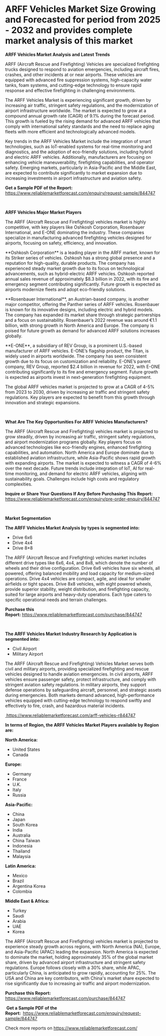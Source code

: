 <p><h1>ARFF Vehicles Market Size Growing and Forecasted for period from 2025 - 2032 and provides complete market analysis of this market</h1></p><p><strong>ARFF Vehicles Market Analysis and Latest Trends</strong></p>
<p><p>ARFF (Aircraft Rescue and Firefighting) Vehicles are specialized firefighting trucks designed to respond to aviation emergencies, including aircraft fires, crashes, and other incidents at or near airports. These vehicles are equipped with advanced fire suppression systems, high-capacity water tanks, foam systems, and cutting-edge technology to ensure rapid response and effective firefighting in challenging environments.</p><p>The ARFF Vehicles Market is experiencing significant growth, driven by increasing air traffic, stringent safety regulations, and the modernization of airport infrastructure worldwide. The market is expected to grow at a compound annual growth rate (CAGR) of 9.1% during the forecast period. This growth is fueled by the rising demand for advanced ARFF vehicles that comply with international safety standards and the need to replace aging fleets with more efficient and technologically advanced models.</p><p>Key trends in the ARFF Vehicles Market include the integration of smart technologies, such as IoT-enabled systems for real-time monitoring and diagnostics, and the adoption of eco-friendly solutions, including hybrid and electric ARFF vehicles. Additionally, manufacturers are focusing on enhancing vehicle maneuverability, firefighting capabilities, and operator safety. Emerging markets, particularly in Asia-Pacific and the Middle East, are expected to contribute significantly to market expansion due to increasing investments in airport infrastructure and aviation safety.</p></p>
<p><strong>Get a Sample PDF of the Report:&nbsp;</strong> <a href="https://www.reliablemarketforecast.com/enquiry/request-sample/844747?utm_campaign=1169&utm_medium=2&utm_source=Github&utm_content=ia&utm_term=21012025&utm_id=arff-vehicles">https://www.reliablemarketforecast.com/enquiry/request-sample/844747</a></p>
<p>&nbsp;</p>
<p><strong>ARFF Vehicles Major Market Players</strong></p>
<p><p>The ARFF (Aircraft Rescue and Firefighting) vehicles market is highly competitive, with key players like Oshkosh Corporation, Rosenbauer International, and E-ONE dominating the industry. These companies specialize in manufacturing advanced firefighting vehicles designed for airports, focusing on safety, efficiency, and innovation.</p><p>**Oshkosh Corporation** is a leading player in the ARFF market, known for its Striker series of vehicles. Oshkosh has a strong global presence and a reputation for high-quality, durable products. The company has experienced steady market growth due to its focus on technological advancements, such as hybrid-electric ARFF vehicles. Oshkosh reported annual sales revenue of approximately $8.3 billion in 2022, with its fire and emergency segment contributing significantly. Future growth is expected as airports modernize fleets and adopt eco-friendly solutions.</p><p>**Rosenbauer International**, an Austrian-based company, is another major competitor, offering the Panther series of ARFF vehicles. Rosenbauer is known for its innovative designs, including electric and hybrid models. The company has expanded its market share through strategic partnerships and a focus on sustainability. Rosenbauer’s 2022 revenue was around €1.1 billion, with strong growth in North America and Europe. The company is poised for future growth as demand for advanced ARFF solutions increases globally.</p><p>**E-ONE**, a subsidiary of REV Group, is a prominent U.S.-based manufacturer of ARFF vehicles. E-ONE’s flagship product, the Titan, is widely used in airports worldwide. The company has seen consistent growth due to its focus on customization and reliability. E-ONE’s parent company, REV Group, reported $2.4 billion in revenue for 2022, with E-ONE contributing significantly to its fire and emergency segment. Future growth is expected as airports invest in next-generation firefighting equipment.</p><p>The global ARFF vehicles market is projected to grow at a CAGR of 4-5% from 2023 to 2030, driven by increasing air traffic and stringent safety regulations. Key players are expected to benefit from this growth through innovation and strategic expansions.</p></p>
<p>&nbsp;</p>
<p><strong>What Are The Key Opportunities For ARFF Vehicles Manufacturers?</strong></p>
<p><p>The ARFF (Aircraft Rescue and Firefighting) vehicles market is projected to grow steadily, driven by increasing air traffic, stringent safety regulations, and airport modernization programs globally. Key players focus on advanced technologies like eco-friendly engines, enhanced firefighting capabilities, and automation. North America and Europe dominate due to established aviation infrastructure, while Asia-Pacific shows rapid growth with expanding airports. The market is expected to witness a CAGR of 4-6% over the next decade. Future trends include integration of IoT, AI for real-time monitoring, and demand for electric ARFF vehicles, aligning with sustainability goals. Challenges include high costs and regulatory complexities.</p></p>
<p><strong>Inquire or Share Your Questions If Any Before Purchasing This Report:</strong> <a href="https://www.reliablemarketforecast.com/enquiry/pre-order-enquiry/844747?utm_campaign=1169&utm_medium=2&utm_source=Github&utm_content=ia&utm_term=21012025&utm_id=arff-vehicles">https://www.reliablemarketforecast.com/enquiry/pre-order-enquiry/844747</a></p>
<p>&nbsp;</p>
<p><strong>Market Segmentation</strong></p>
<p><strong>The ARFF Vehicles Market Analysis by types is segmented into:</strong></p>
<p><ul><li>Drive 6x6</li><li>Drive 4x4</li><li>Drive 8×8</li></ul></p>
<p><p>The ARFF (Aircraft Rescue and Firefighting) vehicles market includes different drive types like 6x6, 4x4, and 8x8, which denote the number of wheels and their drive configuration. Drive 6x6 vehicles have six wheels, all powered, offering balanced mobility and load capacity for medium-sized operations. Drive 4x4 vehicles are compact, agile, and ideal for smaller airfields or tight spaces. Drive 8x8 vehicles, with eight powered wheels, provide superior stability, weight distribution, and firefighting capacity, suited for large airports and heavy-duty operations. Each type caters to specific operational needs and terrain challenges.</p></p>
<p><strong>Purchase this Report:&nbsp;</strong><a href="https://www.reliablemarketforecast.com/purchase/844747?utm_campaign=1169&utm_medium=2&utm_source=Github&utm_content=ia&utm_term=21012025&utm_id=arff-vehicles">https://www.reliablemarketforecast.com/purchase/844747</a></p>
<p>&nbsp;</p>
<p><strong>The ARFF Vehicles Market Industry Research by Application is segmented into:</strong></p>
<p><ul><li>Civil Airport</li><li>Military Airport</li></ul></p>
<p><p>The ARFF (Aircraft Rescue and Firefighting) Vehicles Market serves both civil and military airports, providing specialized firefighting and rescue vehicles designed to handle aviation emergencies. In civil airports, ARFF vehicles ensure passenger safety, protect infrastructure, and comply with stringent aviation safety regulations. In military airports, they support defense operations by safeguarding aircraft, personnel, and strategic assets during emergencies. Both markets demand advanced, high-performance vehicles equipped with cutting-edge technology to respond swiftly and effectively to fire, crash, and hazardous material incidents.</p></p>
<p><a href="https://www.reliablemarketforecast.com/arff-vehicles-r844747?utm_campaign=1169&utm_medium=2&utm_source=Github&utm_content=ia&utm_term=21012025&utm_id=arff-vehicles">&nbsp;https://www.reliablemarketforecast.com/arff-vehicles-r844747</a></p>
<p><strong>In terms of Region, the ARFF Vehicles Market Players available by Region are:</strong></p>
<p>
    <p> <strong> North America: </strong>
        <ul>
            <li>United States</li>
            <li>Canada</li>
        </ul>
        </p> 
    <p> <strong> Europe: </strong>
        <ul>
            <li>Germany</li>
            <li>France</li>
            <li>U.K.</li>
            <li>Italy</li>
            <li>Russia</li>
        </ul>
        </p> 
    <p> <strong> Asia-Pacific: </strong>
        <ul>
            <li>China</li>
            <li>Japan</li>
            <li>South Korea</li>
            <li>India</li>
            <li>Australia</li>
            <li>China Taiwan</li>
            <li>Indonesia</li>
            <li>Thailand</li>
            <li>Malaysia</li>
        </ul>
        </p> 
    <p> <strong> Latin America: </strong>
        <ul>
            <li>Mexico</li>
            <li>Brazil</li>
            <li>Argentina Korea</li>
            <li>Colombia</li>
        </ul>
        </p> 
    <p> <strong> Middle East & Africa: </strong>
        <ul>
            <li>Turkey</li>
            <li>Saudi</li>
            <li>Arabia</li>
            <li>UAE</li>
            <li>Korea</li>
        </ul>
    </p>
    </p>
<p><p>The ARFF (Aircraft Rescue and Firefighting) vehicles market is projected to experience steady growth across regions, with North America (NA), Europe, and Asia-Pacific (APAC) leading the expansion. North America is expected to dominate the market, holding approximately 35% of the global market share, driven by advanced airport infrastructure and stringent safety regulations. Europe follows closely with a 30% share, while APAC, particularly China, is anticipated to grow rapidly, accounting for 25%. The USA and China are key contributors, with China's market share expected to rise significantly due to increasing air traffic and airport modernization.</p></p>
<p><strong>Purchase this Report: </strong><a href="https://www.reliablemarketforecast.com/purchase/844747?utm_campaign=1169&utm_medium=2&utm_source=Github&utm_content=ia&utm_term=21012025&utm_id=arff-vehicles">https://www.reliablemarketforecast.com/purchase/844747</a></p>
<p>&nbsp;<strong>Get a Sample PDF of the Report:&nbsp;&nbsp;</strong><a href="https://www.reliablemarketforecast.com/enquiry/request-sample/844747?utm_campaign=1169&utm_medium=2&utm_source=Github&utm_content=ia&utm_term=21012025&utm_id=arff-vehicles">https://www.reliablemarketforecast.com/enquiry/request-sample/844747</a></p>
<p><strong></strong></p>
<p>Check more reports on <a href="https://www.reliablemarketforecast.com/?utm_campaign=1169&utm_medium=2&utm_source=Github&utm_content=ia&utm_term=21012025&utm_id=arff-vehicles">https://www.reliablemarketforecast.com/</a></p>